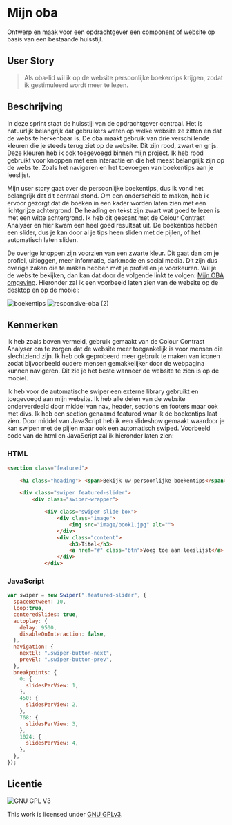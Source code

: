# Mijn oba
Ontwerp en maak voor een opdrachtgever een component of website op basis van een bestaande huisstijl.

## User Story
> Als oba-lid wil ik op de website persoonlijke boekentips krijgen, zodat ik gestimuleerd wordt meer te lezen.

## Beschrijving
In deze sprint staat de huisstijl van de opdrachtgever centraal. Het is natuurlijk belangrijk dat gebruikers weten op welke website ze zitten en dat de website herkenbaar is. De oba maakt gebruik van drie verschillende kleuren die je steeds terug ziet op de website. Dit zijn rood, zwart en grijs. Deze kleuren heb ik ook toegevoegd binnen mijn project. Ik heb rood gebruikt voor knoppen met een interactie en die het meest belangrijk zijn op de website. Zoals het navigeren en het toevoegen van boekentips aan je leeslijst.

Mijn user story gaat over de persoonlijke boekentips, dus ik vond het belangrijk dat dit centraal stond. Om een onderscheid te maken, heb ik ervoor gezorgt dat de boeken in een kader worden laten zien met een lichtgrijze achtergrond. De heading en tekst zijn zwart wat goed te lezen is met een witte achtergrond. Ik heb dit gescant met de Colour Contrast Analyser en hier kwam een heel goed resultaat uit. De boekentips hebben een slider, dus je kan door al je tips heen sliden met de pijlen, of het automatisch laten sliden.

De overige knoppen zijn voorzien van een zwarte kleur. Dit gaat dan om je profiel, uitloggen, meer informatie, darkmode en social media. Dit zijn dus overige zaken die te maken hebben met je profiel en je voorkeuren. Wil je de website bekijken, dan kan dat door de volgende linkt te volgen: [Mijn OBA omgeving](https://amberhva.github.io/look-and-feel-corporate-identity/). Hieronder zal ik een voorbeeld laten zien van de website op de desktop en op de mobiel:

![boekentips](https://user-images.githubusercontent.com/112861033/195666128-cb4fe13c-f935-4171-8d29-0acb5a9a5fa2.jpg)
![responsive-oba (2)](https://user-images.githubusercontent.com/112861033/195671724-c123c54f-2385-455e-bf5c-fd35beeccc04.png)


## Kenmerken
<!-- Bij Kenmerken staat welke technieken zijn gebruikt en hoe. Wat is de HTML structuur? Wat zijn de belangrijkste dingen in CSS? Wat is er met JS gedaan en hoe? -->
Ik heb zoals boven vermeld, gebruik gemaakt van de Colour Contrast Analyser om te zorgen dat de website meer toegankelijk is voor mensen die slechtziend zijn. Ik heb ook geprobeerd meer gebruik te maken van iconen zodat bijvoorbeeld oudere mensen gemakkelijker door de webpagina kunnen navigeren. Dit zie je het beste wanneer de website te zien is op de mobiel. 

Ik heb voor de automatische swiper een externe library gebruikt en toegevoegd aan mijn website. Ik heb alle delen van de website onderverdeeld door middel van nav, header, sections en footers maar ook met divs. Ik heb een section genaamd featured waar ik de boekentips laat zien. Door middel van JavaScript heb ik een slideshow gemaakt waardoor je kan swipen met de pijlen maar ook een automatisch swiped. Voorbeeld code van de html en JavaScript zal ik hieronder laten zien:

### HTML
```html
<section class="featured">

    <h1 class="heading"> <span>Bekijk uw persoonlijke boekentips</span> </h1>

    <div class="swiper featured-slider">
        <div class="swiper-wrapper">

            <div class="swiper-slide box">
                <div class="image">
                    <img src="image/book1.jpg" alt="">
                </div>
                <div class="content">
                    <h3>Titel</h3>
                    <a href="#" class="btn">Voeg toe aan leeslijst</a>
                </div>
            </div>
```
### JavaScript
```javascript
var swiper = new Swiper(".featured-slider", {
  spaceBetween: 10,
  loop:true,
  centeredSlides: true,
  autoplay: {
    delay: 9500,
    disableOnInteraction: false,
  },
  navigation: {
    nextEl: ".swiper-button-next",
    prevEl: ".swiper-button-prev",
  },
  breakpoints: {
    0: {
      slidesPerView: 1,
    },
    450: {
      slidesPerView: 2,
    },
    768: {
      slidesPerView: 3,
    },
    1024: {
      slidesPerView: 4,
    },
  },
});
```
## Licentie

![GNU GPL V3](https://www.gnu.org/graphics/gplv3-127x51.png)

This work is licensed under [GNU GPLv3](./LICENSE).
